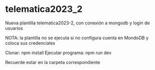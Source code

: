 # telematica2023_2

Nueva plantilla telematica2023-2, con conexión a mongodb y login de usuarios

NOTA: la plantilla no se ejecuta si no configura cuenta en MondoDB y coloca sus credenciales


Clonar: npm install
Ejecutar programa: npm run dev

Recuerde estar en la carpeta correspondiente

